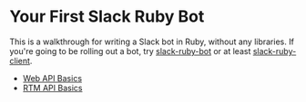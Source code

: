 Your First Slack Ruby Bot
=========================

This is a walkthrough for writing a Slack bot in Ruby, without any libraries. If you're going to be rolling out a bot, try [slack-ruby-bot](https://github.com/dblock/slack-ruby-bot) or at least [slack-ruby-client](https://github.com/dblock/slack-ruby-client).

* [Web API Basics](WEB.md)
* [RTM API Basics](RTM.md)


